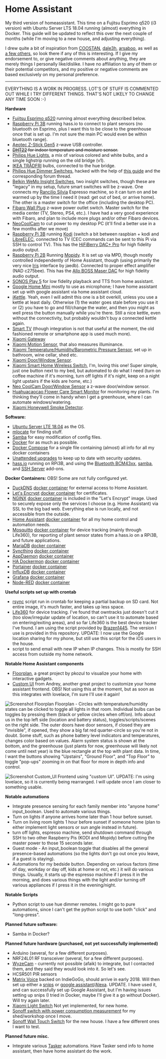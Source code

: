 # Home Assistant
My third version of homeassistant. This time on a Fujitsu Esprimo q520 (i3 version) with Ubuntu Server LTS 18.04 running (almost) everything in Docker. This guide will be updated to reflect this over the next couple of months (while I'm moving to a new house, and adjusting everything).

I drew quite a bit of inspiration from [COOSTAN](https://github.com/CCOSTAN/Home-AssistantConfig), [dale3h](https://github.com/dale3h/homeassistant-config), [arsaboo](https://github.com/arsaboo/homeassistant-config), as well as [a few others](https://www.home-assistant.io/cookbook/), so look there if any of this is interesting. If I give my endorsement to, or give negative comments about anything, they are merely things I personally like/dislike. I have no affiliation to any of them or their potential competitors, and my positive or negative comments are based exclusively on my personal preference.

____
EVERYTHING IS A WORK IN PROGRESS. LOT'S OF STUFF IS COMMENTED OUT WHILE I TRY DIFFERENT THINGS. THAT'S NOT LIKELY TO CHANGE ANY TIME SOON :-)

**Hardware**
* [Fujitsu Esprimo q520](https://sp.ts.fujitsu.com/dmsp/publications/public/ds-esprimo-q520.pdf) running almost everything described below.
* [Raspberry Pi 3B](https://www.raspberrypi.org/products/raspberry-pi-3-model-b/) running hass.io to connect to plant sensors (no bluetooth on Esprimo, plus I want this to be close to the greenhouse once that is set up. I'm not sure the main PC would even be within bluetooth range).
* [Aeotec Z-Stick Gen5](https://aeotec.com/z-wave-usb-stick) z-wave USB controller.
* ~~[DHT22](https://www.adafruit.com/product/385) for indoor temperature and moisture sensor.~~
* [Philips Hue Lights](https://www2.meethue.com/en-us), a mix of various colored and white bulbs, and a single lighstrip running on the old bridge (v1).
* [IKEA TRÅDFRI](https://www.ikea.com/us/en/catalog/categories/departments/lighting/36812/) bulbs, connected to the hue bridge.
* [Philips Hue Dimmer Switches](https://www2.meethue.com/en-us/p/hue-dimmer-switch/046677458140), hacked with the help of [this guide](https://www.hackster.io/robin-cole/hijack-a-hue-remote-to-control-anything-with-home-assistant-5239a4) and the corresponding forum thread.
* [Belkin WeMo Insight Switches](http://www.belkin.com/us/p/P-F7C029/), two insight switches, though these are "legacy" in my setup, future smart switches will be z-wave. One connects my [Rancilio Silvia](https://www.ranciliogroup.com/1-Rancilio-Homeline--Silvia) Espresso machine, so it can turn on and be warmed up by the time I need it (read: get out of bed, or arrive home). The other is a master switch for the office (including the desktop PC).
* [Fibaro Wall Plug](https://www.fibaro.com/en/products/wall-plug/) z-wave power outlet switch. Master switch for the media center (TV, Stereo, PS4, etc.). I have had a very good experience with Fibaro, and plan to include more plugs and/or other Fibaro devices.
* [NeoCoolCam](http://www.szneo.com/en/products/index.php?id=41) to cut power to my desktop PC (it'll find a better use in a few months after we move)
* [Raspberry Pi 3B](https://www.raspberrypi.org/products/raspberry-pi-3-model-b/) running [Kodi](https://kodi.tv/) (switch a bit between raspbian + kodi and [LibreELEC](https://libreelec.tv/), connected to TV (CEC commands can be sent to this Pi via SSH to control TV). This has the [HiFiBerry DAC+ Pro](https://www.hifiberry.com/shop/boards/hifiberry-dac-pro/) for high fidelity audio output.
* [Raspberry Pi 2B](https://www.raspberrypi.org/products/raspberry-pi-2-model-b/) Running [Mopidy](https://www.mopidy.com/). It is set up via MPD, though mostly controlled independently of Home Assistant, though (using primarily the very nice [Iris](https://github.com/jaedb/Iris) interface by jaedb). Connected to proper effect amplifier (NAD c275bee). This has the [Allo BOSS Maser DAC](https://www.modmypi.com/raspberry-pi/audio-dacampdigi/dacs-digital-to-analogue-coverters-1044/allo-boss-raspberry-pi-master-dac/?secumt=I3RhYi1yZXZpZXc=#review-title) for high fidelity audio output.
* [SONOS Play 5](https://www.sonos.com/en/shop/play5.html) for low fidelity playback and TTS from home assistant.
* [Google Home Mini](https://store.google.com/?srp=/product/google_home_mini) mostly to use as microphone; I have home assistant set up with google assistant via home assistant cloud.
* [iKettle](https://smarter.am/support-ikettle-1-0/). Yeah, even I will admit this one is a bit overkill, unless you use a kettle at least daily. Otherwise (1) the water goes stale before you use it or (2) you have to go and fill/change the water, and then you might as well press the button manually while you're there. Still a nice kettle, even without the connectivity, but probably wouldn't buy a connected kettle again.
* [Smart TV](http://www.samsung.com/dk/support/model/UE46ES8005UXXE) (though integration is not that useful at the moment, the old fashioned remote or smartphone app is used much more).
* [Xiaomi Gateway](https://xiaomi-mi.com/mi-smart-home/xiaomi-mi-gateway-2/)
* [Xiaomi Motion Sensor](https://xiaomi-mi.com/sockets-and-sensors/xiaomi-mi-occupancy-sensor/), that also measures illuminance.
* [Xiaomi Temperature/Humidity/Barometric Pressure Sensor](https://xiaomi-mi.com/sockets-and-sensors/aqara-temperature-and-humidity-sensor/), set up in bathroom, wine cellar, shed etc.
* [Xiaomi Door/Window Sensor](https://xiaomi-mi.com/sockets-and-sensors/xiaomi-mi-door-window-sensors/).
* [Xiaomi Smart Home Wireless Switch](https://xiaomi-mi.com/sockets-and-sensors/xiaomi-mi-wireless-switch/), I'm, loving this one! Super simple, just one button next to my bed, but automated to do what I need (turn on coffee machine if it's morning, turn off lights if it's night, keep on a night light upstairs if the kids are home, etc.)
* [Neo CoolCam Door/Window Sensor](http://www.szneo.com/en/products/index.php?id=42) a z-wave door/window sensor.
* [Huahuacaocao Flower Care Smart Monitor](https://xiaomi-mi.com/sockets-and-sensors/xiaomi-huahuacaocao-flower-care-smart-monitor/) for monitoring my plants. I'm thinking they'll come in handy when I get a greenhouse, where I can automate windows/watering.
* [Xiaomi Honeywell Smoke Detector](https://xiaomi-mi.com/sockets-and-sensors/xiaomi-mijia-honeywell-smoke-detector-white/).


**Software:**
* [Ubuntu Server LTE 18.04](https://downloads.raspberrypi.org/raspbian_lite_latest) as the OS.
* [mlocate](https://wiki.debian.org/sSMTP) for finding stuff.
* [Samba](https://www.samba.org/samba/what_is_samba.html) for easy modification of config files.
* [Docker](https://www.docker.com/) for as much as possible.
* [Docker Compose](https://docs.docker.com/compose/) for a single file containing (almost) all info for all my docker containers
* [Unattended upgrades](https://help.ubuntu.com/community/AutomaticSecurityUpdates) to keep up to date with security updates.
* [hass.io](https://www.home-assistant.io/hassio/) running on RPi3B, and using the [Bluetooth BCM43xx](https://www.home-assistant.io/addons/bluetooth_bcm43xx/), [samba](https://www.home-assistant.io/addons/samba/), and [SSH Server](https://www.home-assistant.io/addons/ssh/) add-ons.


**Docker Containers:**
OBS! Some are not fully configured yet.
* [DuckDNS](http://www.duckdns.org/) [docker container](https://hub.docker.com/r/linuxserver/duckdns/) for external access to Home Assistant.
* [Let's Encrypt](https://letsencrypt.org/) [docker container](https://hub.docker.com/r/linuxserver/letsencrypt/) for certificates.
* [NGINX](https://www.nginx.com/) [docker container](https://hub.docker.com/r/linuxserver/letsencrypt/) is included in the "Let's Encrypt" image. Used to securely expose only the services I choose (e.g.  Home Assistant) via SSL to the big bad web. Everything else is run locally, and not accessible from the outside.
* [Home Assistant](https://www.home-assistant.io/) [docker container](https://hub.docker.com/r/homeassistant/home-assistant/) for all my home control and automation needs.
* [Mosquitto](https://mosquitto.org/2013/01/mosquitto-debian-repository/) [docker container](https://hub.docker.com/_/eclipse-mosquitto/) for device tracking (mainly through Life360), for reporting of plant sensor states from a hass.io on a RPi3B, and future applications.
* [MariaDB](https://mariadb.org/) [docker container](https://hub.docker.com/_/mariadb/)
* [Syncthing](https://syncthing.net/) [docker container](https://hub.docker.com/r/linuxserver/syncthing/)
* [AppDaemon](https://appdaemon.readthedocs.io/en/latest/) [docker container](https://hub.docker.com/r/acockburn/appdaemon/)
* [HA Dockermon](https://github.com/philhawthorne/ha-dockermon) [docker container](https://hub.docker.com/r/philhawthorne/ha-dockermon/)
* [Portainer](https://portainer.io/) [docker container](https://hub.docker.com/r/portainer/portainer/)
* [InfluxDB](https://www.influxdata.com/time-series-platform/influxdb/) [docker container](https://hub.docker.com/_/influxdb/)
* [Grafana](https://grafana.com/) [docker container](https://hub.docker.com/r/grafana/grafana/)
* [Node-RED](https://nodered.org/) [docker container](https://hub.docker.com/r/nodered/node-red-docker/)


**Useful scripts set up with crontab**
* [rsync](https://packages.debian.org/stretch/rsync) script run in crontab for keeping a partial backup on SD card. Not entire image, it's much faster, and takes up less space.
* [Life360](https://www.life360.com/) for device tracking. I've found that owntracks just doesn't cut it (too slow/irregular update of location, so can't use it to automate based on entering/exiting areas), and so far Life360 is the best device tracker I've found. I am using the script provided by [Brazen1445](https://community.home-assistant.io/t/life-360-support/1690/15). The version I use is provided in this repository. UPDATE: I now use the Google location sharing for my phone, but still use this script for the iOS users in the house.
* script to send email with new IP when IP changes. This is mostly for SSH access from outside my home network.


**Notable Home Assistant components**
* [Floorplan](https://github.com/pkozul/ha-floorplan), a great project by pkozul to visualize your home with interactive gadgets.
* [Custom UI](https://github.com/andrey-git/home-assistant-custom-ui) from Andrey, another great project to customize your home assistant frontend. OBS! Not using this at the moment, but as soon as this integrates with lovelace, I'm sure I'll use it again!

![Screenshot Floorplan](https://github.com/Aephir/Images/blob/master/floorplan_20180811.png)
Floorplan - Circles with temperature/humidity states can be clicked to toggle all lights in that room. Individual bulbs can be toggles by pressing them (black or yellow circles when off/on). Info about us in the top left side (location and battery status), toggles/scripts/scenes on the right side. The outer doors have door sensors, if closed they are "invisible", if opened, they show a big fat red quarter-circle so you're not in doubt. Some stuff, such as phone battery level indicators and temperatures, changes color based on values. Alarm system status is shown at the bottom, and the greenhouse (just plants for now, greenhouse will likely not come until next year) is the blue rectangle at the top with plant data. In time, I want the buttons showing "Upstairs", "Ground Floor", and "Top Floor" to toggle "pop-ups" zooming in on that floor for more in depth info and control.

![Screenshot Custom_UI](https://github.com/Aephir/Images/blob/master/frontend_20180503.png)
Frontend using "custom UI". UPDATE: I'm using lovelace, so it is currently being rearranged. I will update once I am closer to something usable.


**Notable automations**
* Integrate presence sensing for each family member into "anyone home" input_boolean. Used to automate various things.
* Turn on lights if anyone arrives home later than 1 hour before sunset.
* Turn on living room lights 1 hour before sunset if someone home (plan to either implement light sensors or sun angle instead in future).
* turn off lights, espresso machine, send shutdown command through SSH to two other Raspberry Pis (KODI and Mopidy) before cutting the master power to those 15 seconds later.
* Guest mode - An input_boolean toggle that disables all the general presence-based automations (so the lights don't go out once you leave, if a guest is staying).
* Automations for my bedside button. Depending on various factors (time of day, workday or day off, kids at home or not, etc.) it will do various things. Usually, it starts up the espresso machine if I press it in the morning, and does various things with the light and/or turning off various appliances if I press it in the evening/night.

**Notable Scripts**
* Python script to use hue dimmer remotes. I might go to pure automations, since I can't get the python script to use both "click" and "long-press".

**Planned future software:**
* Samba in Docker?


**Planned future hardware (purchased, not yet successfully implemented)**
* Arduino (several, for a few different purposes).
* NRF24L01 RF transceiver (several, for a few different purposes).
* [WyzeCam](https://www.wyzecam.com/) - currently not possible (afaik) to integrate, but I contacted them, and they said they would look into it. So let's see.
* HCSR501 PIR sensors
* [Matrix Voice](https://www.indiegogo.com/projects/matrix-voice-open-source-voice-platform-for-all) backed on IndieGoGo, should arrive in early 2018. Will then set up either a [snips](https://snips.ai/) or [google assistant](https://assistant.google.com/)/[Alexa](https://www.amazon.com/Amazon-Echo-And-Alexa-Devices/b?ie=UTF8&node=9818047011). UPDATE. I have used it, and can successfully set up Google Assistant, but I'm having issues setting up snips (I tried in Docker, maybe I'll give it a go without Docker). Will try again later.
* [Xiaomi Light Switch](https://xiaomi-mi.com/sockets-and-sensors/xiaomi-aqara-smart-light-control-set/) Not yet implemented, for new home.
* [Sonoff switch with power consumption measurement](https://www.itead.cc/sonoff-pow.html) for my shed/workshop once I move.
* [Sonoff Wall Touch Switch](https://www.itead.cc/sonoff-t1.html) for the new house. I have a few different ones I want to test.


**Planned future misc.**
* Integrate various [Tasker](http://tasker.dinglisch.net/) automations. Have Tasker send info to home assistant, then have home assistant do the work.
